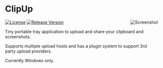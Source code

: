 # ClipUp
[![License](https://img.shields.io/github/license/JoeBiellik/clipup.svg)](LICENSE.md)
[![Release Version](https://img.shields.io/github/release/JoeBiellik/clipup.svg)](https://github.com/JoeBiellik/clipup/releases)
<img align="right" alt="Screenshot" src="https://cloud.githubusercontent.com/assets/43646/20989972/aff6e2e4-bcce-11e6-982b-4d1acb47aa52.png">

Tiny portable tray application to upload and share your clipboard and screenshots.

Supports multiple upload hosts and has a plugin system to support 3rd party upload providers.

Currently Windows only.
